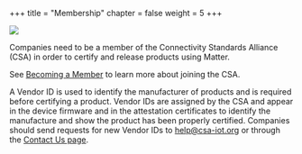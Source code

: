 +++
title = "Membership"
chapter = false
weight = 5
+++

![](../imgs/membership.png)

Companies need to be a member of the Connectivity Standards Alliance (CSA) in order to certify and release
products using Matter.

See [Becoming a Member](https://csa-iot.org/become-member/) to learn more about
joining the CSA.

A Vendor ID is used to identify the manufacturer of products and is required before
certifying a product. Vendor IDs are assigned by the CSA and appear in the device
firmware and in the attestation certificates to identify the manufacture and show the
product has been properly certified. Companies should send requests for new Vendor
IDs to [help@csa-iot.org](mailto:help@csa-iot.org) or through the
[Contact Us page](https://csa-iot.org/contact-us/).